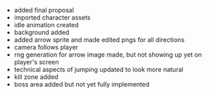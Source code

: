 - added final proposal
- imported character assets
- idle animation created
- background added
- added arrow sprite and made edited pngs for all directions
- camera follows player
- rng generation for arrow image made, but not showing up yet on player's screen
- technical aspects of jumping updated to look more natural
- kill zone added
- boss area added but not yet fully implemented
